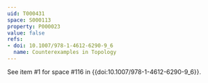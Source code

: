```yaml
---
uid: T000431
space: S000113
property: P000023
value: false
refs:
- doi: 10.1007/978-1-4612-6290-9_6
  name: Counterexamples in Topology
---
```


See item #1 for space #116 in {{doi:10.1007/978-1-4612-6290-9_6}}.
